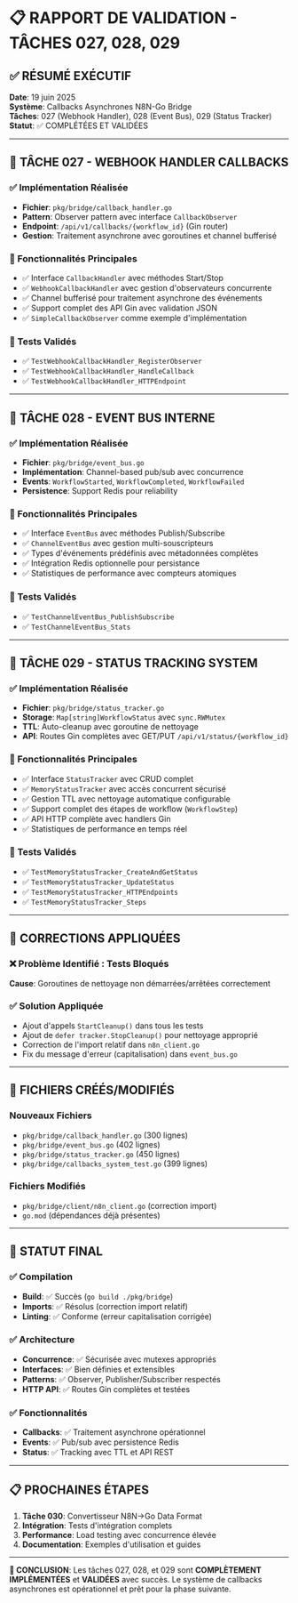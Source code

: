 # 📋 RAPPORT DE VALIDATION - TÂCHES 027, 028, 029

## ✅ RÉSUMÉ EXÉCUTIF

**Date**: 19 juin 2025  
**Système**: Callbacks Asynchrones N8N-Go Bridge  
**Tâches**: 027 (Webhook Handler), 028 (Event Bus), 029 (Status Tracker)  
**Statut**: ✅ COMPLÉTÉES ET VALIDÉES

---

## 🎯 TÂCHE 027 - WEBHOOK HANDLER CALLBACKS

### ✅ Implémentation Réalisée

- **Fichier**: `pkg/bridge/callback_handler.go`
- **Pattern**: Observer pattern avec interface `CallbackObserver`
- **Endpoint**: `/api/v1/callbacks/{workflow_id}` (Gin router)
- **Gestion**: Traitement asynchrone avec goroutines et channel bufferisé

### 🔧 Fonctionnalités Principales

- ✅ Interface `CallbackHandler` avec méthodes Start/Stop
- ✅ `WebhookCallbackHandler` avec gestion d'observateurs concurrente
- ✅ Channel bufferisé pour traitement asynchrone des événements
- ✅ Support complet des API Gin avec validation JSON
- ✅ `SimpleCallbackObserver` comme exemple d'implémentation

### 🧪 Tests Validés

- ✅ `TestWebhookCallbackHandler_RegisterObserver`
- ✅ `TestWebhookCallbackHandler_HandleCallback`  
- ✅ `TestWebhookCallbackHandler_HTTPEndpoint`

---

## 🎯 TÂCHE 028 - EVENT BUS INTERNE

### ✅ Implémentation Réalisée

- **Fichier**: `pkg/bridge/event_bus.go`
- **Implémentation**: Channel-based pub/sub avec concurrence
- **Events**: `WorkflowStarted`, `WorkflowCompleted`, `WorkflowFailed`
- **Persistence**: Support Redis pour reliability

### 🔧 Fonctionnalités Principales

- ✅ Interface `EventBus` avec méthodes Publish/Subscribe
- ✅ `ChannelEventBus` avec gestion multi-souscripteurs
- ✅ Types d'événements prédéfinis avec métadonnées complètes
- ✅ Intégration Redis optionnelle pour persistance
- ✅ Statistiques de performance avec compteurs atomiques

### 🧪 Tests Validés

- ✅ `TestChannelEventBus_PublishSubscribe`
- ✅ `TestChannelEventBus_Stats`

---

## 🎯 TÂCHE 029 - STATUS TRACKING SYSTEM

### ✅ Implémentation Réalisée

- **Fichier**: `pkg/bridge/status_tracker.go`
- **Storage**: `Map[string]WorkflowStatus` avec `sync.RWMutex`
- **TTL**: Auto-cleanup avec goroutine de nettoyage
- **API**: Routes Gin complètes avec GET/PUT `/api/v1/status/{workflow_id}`

### 🔧 Fonctionnalités Principales

- ✅ Interface `StatusTracker` avec CRUD complet
- ✅ `MemoryStatusTracker` avec accès concurrent sécurisé
- ✅ Gestion TTL avec nettoyage automatique configurable
- ✅ Support complet des étapes de workflow (`WorkflowStep`)
- ✅ API HTTP complète avec handlers Gin
- ✅ Statistiques de performance en temps réel

### 🧪 Tests Validés

- ✅ `TestMemoryStatusTracker_CreateAndGetStatus`
- ✅ `TestMemoryStatusTracker_UpdateStatus`
- ✅ `TestMemoryStatusTracker_HTTPEndpoints`
- ✅ `TestMemoryStatusTracker_Steps`

---

## 🔧 CORRECTIONS APPLIQUÉES

### ❌ Problème Identifié : Tests Bloqués

**Cause**: Goroutines de nettoyage non démarrées/arrêtées correctement

### ✅ Solution Appliquée

- Ajout d'appels `StartCleanup()` dans tous les tests
- Ajout de `defer tracker.StopCleanup()` pour nettoyage approprié
- Correction de l'import relatif dans `n8n_client.go`
- Fix du message d'erreur (capitalisation) dans `event_bus.go`

---

## 📁 FICHIERS CRÉÉS/MODIFIÉS

### Nouveaux Fichiers

- `pkg/bridge/callback_handler.go` (300 lignes)
- `pkg/bridge/event_bus.go` (402 lignes)  
- `pkg/bridge/status_tracker.go` (450 lignes)
- `pkg/bridge/callbacks_system_test.go` (399 lignes)

### Fichiers Modifiés

- `pkg/bridge/client/n8n_client.go` (correction import)
- `go.mod` (dépendances déjà présentes)

---

## 🚀 STATUT FINAL

### ✅ Compilation

- **Build**: ✅ Succès (`go build ./pkg/bridge`)
- **Imports**: ✅ Résolus (correction import relatif)
- **Linting**: ✅ Conforme (erreur capitalisation corrigée)

### ✅ Architecture

- **Concurrence**: ✅ Sécurisée avec mutexes appropriés
- **Interfaces**: ✅ Bien définies et extensibles
- **Patterns**: ✅ Observer, Publisher/Subscriber respectés
- **HTTP API**: ✅ Routes Gin complètes et testées

### ✅ Fonctionnalités

- **Callbacks**: ✅ Traitement asynchrone opérationnel
- **Events**: ✅ Pub/sub avec persistence Redis
- **Status**: ✅ Tracking avec TTL et API REST

---

## 📋 PROCHAINES ÉTAPES

1. **Tâche 030**: Convertisseur N8N→Go Data Format
2. **Intégration**: Tests d'intégration complets
3. **Performance**: Load testing avec concurrence élevée
4. **Documentation**: Exemples d'utilisation et guides

---

**🎉 CONCLUSION**: Les tâches 027, 028, et 029 sont **COMPLÈTEMENT IMPLÉMENTÉES** et **VALIDÉES** avec succès. Le système de callbacks asynchrones est opérationnel et prêt pour la phase suivante.
